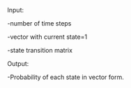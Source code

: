 Input: 

  -number of time steps
  
  -vector with current state=1
  
  -state transition matrix
  
  
Output: 

  -Probability of each state in vector form.
